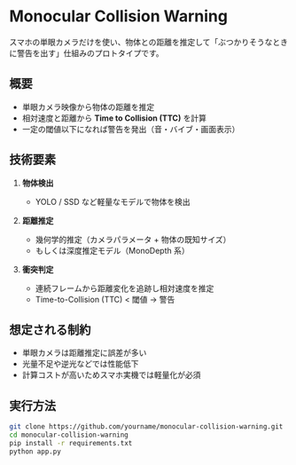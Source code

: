 # Monocular Collision Warning

スマホの単眼カメラだけを使い、物体との距離を推定して「ぶつかりそうなときに警告を出す」仕組みのプロトタイプです。

## 概要

- 単眼カメラ映像から物体の距離を推定
- 相対速度と距離から **Time to Collision (TTC)** を計算
- 一定の閾値以下になれば警告を発出（音・バイブ・画面表示）

## 技術要素

1. **物体検出**
   - YOLO / SSD など軽量なモデルで物体を検出

2. **距離推定**
   - 幾何学的推定（カメラパラメータ + 物体の既知サイズ）
   - もしくは深度推定モデル（MonoDepth 系）

3. **衝突判定**
   - 連続フレームから距離変化を追跡し相対速度を推定
   - Time-to-Collision (TTC) < 閾値 → 警告

## 想定される制約

- 単眼カメラは距離推定に誤差が多い
- 光量不足や逆光などでは性能低下
- 計算コストが高いためスマホ実機では軽量化が必須

## 実行方法

```bash
git clone https://github.com/yourname/monocular-collision-warning.git
cd monocular-collision-warning
pip install -r requirements.txt
python app.py
